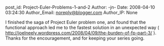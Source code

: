 post_id: Project-Euler-Problems-1-and-2
Author: -jn-
Date: 2008-04-10 03:24:30
Author_Email: noreply@blogger.com
Author_IP: None

I finished the saga of Project Euler problem one, and found that the
functional approach led me to the fastest solution in an unexpected way (
http://joelneely.wordpress.com/2008/04/09/the-burden-of-fp-part-3/ ). Thanks
for the encouragement, and for keeping your series going.
